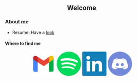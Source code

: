 <h2 align="center"> Welcome  </h2>


### About me 

* Resume: Have a [look](https://github.com/AryanRawat2001/Aryan_readme/blob/main/Resume.pdf)

<h4> Where to find me </h4> 
<p align="center">
  <a href="mailto:aryanrawat2001@gmail.com?subject = Hello from your GitHub README&body = Message"><img src="/images/gmail.svg" height="80px" width="80px" alt="Gmail" ></a>
    <a href="https://open.spotify.com/user/314rumgq3afmtzn67xbf4tadx42y?si=12245fb044514a78"><img src="/images/spotify.svg" height="80px" width="80px" alt="Spotify"></a>
  <a href="https://www.linkedin.com/in/aryan-rawat-58551618b/"><img src="/images/linkedin.svg" height="80px" width="80px" alt="LinkedIn"></a>
  <a href="http://discordapp.com/users/285819590850772992"><img src="/images/discord.svg" height="80px" width="80px" alt="Discord"></a>
</p>